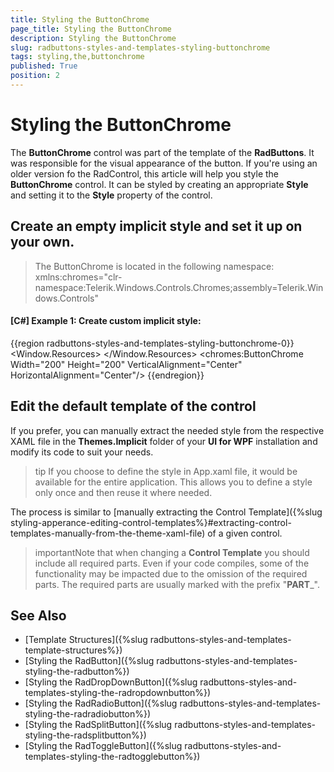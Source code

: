 ```yaml
---
title: Styling the ButtonChrome
page_title: Styling the ButtonChrome
description: Styling the ButtonChrome
slug: radbuttons-styles-and-templates-styling-buttonchrome
tags: styling,the,buttonchrome
published: True
position: 2
---
```


# Styling the ButtonChrome

The __ButtonChrome__ control was part of the template of the __RadButtons__. It was responsible for the visual appearance of the button. If you're using an older version fo the RadControl, this article will help you style the __ButtonChrome__ control. It can be styled by creating an appropriate __Style__ and setting it to the __Style__ property of the control. 

## Create an empty implicit style and set it up on your own. 

> The ButtonChrome is located in the following namespace: xmlns:chromes="clr-namespace:Telerik.Windows.Controls.Chromes;assembly=Telerik.Windows.Controls"

#### **[C#] Example 1: Create custom implicit style**:
{{region radbuttons-styles-and-templates-styling-buttonchrome-0}}
	<Window.Resources>
		<Style TargetType="chromes:ButtonChrome">
			<Setter Property="Opacity" Value="0.5"/>
			<Setter Property="BorderBrush" Value="Red"/>
            <Setter Property="BorderThickness" Value="1"/>
		</Style>
	</Window.Resources>
	<Grid>
		<chromes:ButtonChrome Width="200" Height="200"  VerticalAlignment="Center" HorizontalAlignment="Center"/>
	</Grid>
{{endregion}}

## Edit the default template of the control

If you prefer, you can manually extract the needed style from the respective XAML file in the **Themes.Implicit** folder of your **UI for WPF** installation and modify its code to suit your needs.

>tip If you choose to define the style in App.xaml file, it would be available for the entire application. This allows you to define a style only once and then reuse it where needed.

The process is similar to [manually extracting the Control Template]({%slug styling-apperance-editing-control-templates%}#extracting-control-templates-manually-from-the-theme-xaml-file) of a given control.

>importantNote that when changing a __Control Template__ you should include all required parts. Even if your code compiles, some of the functionality may be impacted due to the omission of the required parts. The required parts are usually marked with the prefix "__PART___".


## See Also
 * [Template Structures]({%slug radbuttons-styles-and-templates-template-structures%})
 * [Styling the RadButton]({%slug radbuttons-styles-and-templates-styling-the-radbutton%})
 * [Styling the RadDropDownButton]({%slug radbuttons-styles-and-templates-styling-the-radropdownbutton%})
 * [Styling the RadRadioButton]({%slug radbuttons-styles-and-templates-styling-the-radradiobutton%})
 * [Styling the RadSplitButton]({%slug radbuttons-styles-and-templates-styling-the-radsplitbutton%})
 * [Styling the RadToggleButton]({%slug radbuttons-styles-and-templates-styling-the-radtogglebutton%})